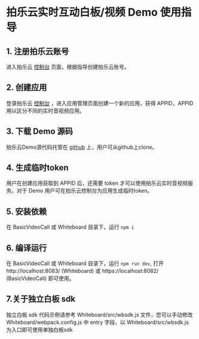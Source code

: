 # 拍乐云实时互动白板/视频 Demo 使用指导

## 1. 注册拍乐云账号
进入拍乐云 [控制台](https://console.pano.video/) 页面，根据指导创建拍乐云账号。

## 2. 创建应用
登录拍乐云 [控制台](https://console.pano.video/) ，进入应用管理页面创建一个新的应用，获得 APPID，APPID 用以区分不同的实时音视频应用。

## 3. 下载 Demo 源码
拍乐云Demo源代码托管在 [github](https://github.com/PanoVideo) 上，用户可从github上clone。

## 4. 生成临时token
用户在创建应用获取到 APPID 后，还需要 token 才可以使用拍乐云实时音视频服务。对于 Demo 用户可在拍乐云控制台为应用生成临时token。

## 5. 安装依赖
在 BasicVideoCall 或 Whiteboard 目录下，运行 `npm i`

## 6. 编译运行
在 BasicVideoCall 或 Whiteboard 目录下，运行 `npm run dev`, 打开 http://localhost:8083/ (Whiteboard) 或 https://localhost:8082/ (BasicVideoCall) 即可使用。

## 7.关于独立白板 sdk

独立白板 sdk 代码示例请参考 Whiteboard/src/wbsdk.js 文件，您可以手动修改 Whiteboard/webpack.config.js 中 entry 字段，以 Whiteboard/src/wbsdk.js 为入口即可使用单独白板sdk